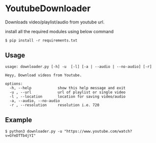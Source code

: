 # YoutubeDownloader
Downloads video/playlist/audio from youtube url.

install all the required modules using below command
```
$ pip install -r requirements.txt
```

## Usage
```
usage: downloader.py [-h] -u  [-l] [-a | --audio | --no-audio] [-r]

Heyy, Download videos from Youtube.

options:
  -h, --help            show this help message and exit
  -u , --url            url of playlist or single video
  -l , --location       location for saving video/audio
  -a, --audio, --no-audio
  -r , --resolution     resolution i.e. 720

```

## Example
```
$ python3 downloader.py -u "https://www.youtube.com/watch?v=GYeDTTb4jYI"
```

